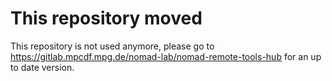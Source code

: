# This repository moved

This repository is not used anymore, please go to https://gitlab.mpcdf.mpg.de/nomad-lab/nomad-remote-tools-hub for an up to date version.
